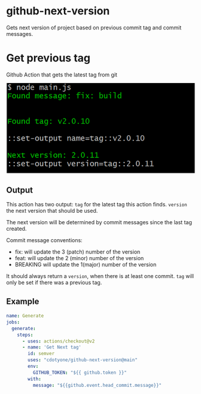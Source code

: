 # github-next-version
Gets next version of project based on previous commit tag and commit messages.

# Get previous tag

Github Action that gets the latest tag from git

![Example output showing this action in action](images/output.png)

## Output

This action has two output: 
    `tag` for the latest tag this action finds.
    `version` the next version that should be used. 

The next version will be determined by commit messages since the last tag created.

Commit message conventions:
* fix: will update the 3 (patch) number of the version
* feat: will update the 2 (minor) number of the version
* BREAKING will update the 1(major) number of the version

It should always return a `version`, when there is at least one commit.
`tag` will only be set if there was a previous tag.

## Example

```yaml
name: Generate
jobs:
  generate:
    steps:
      - uses: actions/checkout@v2
      - name: 'Get Next tag'
        id: semver
        uses: "cdotyone/github-next-version@main"
        env:
          GITHUB_TOKEN: "${{ github.token }}"
        with:
          message: "${{github.event.head_commit.message}}"
```

